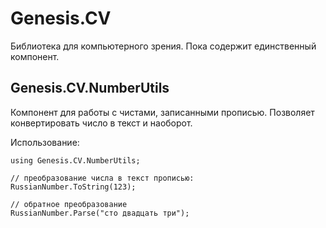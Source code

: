 # Genesis.CV

Библиотека для компьютерного зрения.
Пока содержит единственный компонент.

## Genesis.CV.NumberUtils

Компонент для работы с чистами, записанными прописью. Позволяет конвертировать число в текст и наоборот.

Использование:

```
using Genesis.CV.NumberUtils;

// преобразование числа в текст прописью:
RussianNumber.ToString(123);

// обратное преобразование
RussianNumber.Parse("сто двадцать три");
```
